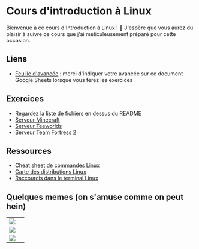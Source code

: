 # Cours d'introduction à Linux

Bienvenue à ce cours d'Introduction à Linux ! 🐧
J'espère que vous aurez du plaisir à suivre ce cours que j'ai méticuleusement préparé pour cette occasion.

## Liens
- [Feuille d'avancée](https://docs.google.com/spreadsheets/d/1dspR-rAAQynYoWlZ73Yof5rsHzMlnLSWJrH2GYz5JX4/edit#gid=0) : merci d'indiquer votre avancée sur ce document Google Sheets lorsque vous ferez les exercices

## Exercices
- Regardez la liste de fichiers en dessus du README
- [Serveur Minecraft](https://www.digitalocean.com/community/tutorials/how-to-create-a-minecraft-server-on-ubuntu-22-04)
- [Serveur Teeworlds](https://www.teeworlds.com/?page=docs&wiki=server_setup)
- [Serveur Team Fortress 2](https://linuxgsm.com/servers/tf2server/)

## Ressources
- [Cheat sheet de commandes Linux](https://linuxconfig.org/linux-commands-cheat-sheet)
- [Carte des distributions Linux](https://en.wikipedia.org/wiki/List_of_Linux_distributions#/media/File:Linux_Distribution_Timeline_21_10_2021.svg)
- [Raccourcis dans le terminal Linux](https://www.makeuseof.com/linux-bash-terminal-shortcuts/)

## Quelques memes (on s'amuse comme on peut hein)

|                                       |     |
| ------------------------------------- | --- |
| ![](https://i.imgur.com/eLhvXUbl.png) |     |
| ![](https://i.imgur.com/JXAUmitl.png) |     |
| ![](https://i.imgur.com/7OxsnWyl.png) |     |
